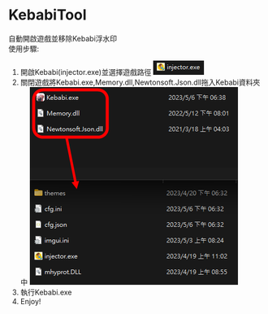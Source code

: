 # KebabiTool
自動開啟遊戲並移除Kebabi浮水印  
使用步驟:  
1. 開啟Kebabi(injector.exe)並選擇遊戲路徑
![image](https://github.com/HardyHuangLie/KebabiTool/blob/main/Step%201.png)  
2. 關閉遊戲將Kebabi.exe,Memory.dll,Newtonsoft.Json.dll拖入Kebabi資料夾中 
![image](https://github.com/HardyHuangLie/KebabiTool/blob/main/Step%202.png)   
3. 執行Kebabi.exe  
4. Enjoy!

